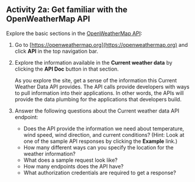 ## <i class="fa fa-user-circle"></i> Activity 2a: Get familiar with the OpenWeatherMap API

Explore the basic sections in the [OpenWeatherMap API](https://openweathermap.org/api/):

1.  Go to [https://openweathermap.org](https://openweathermap.org) and click **API** in the top navigation bar.
2.  Explore the information available in the **Current weather data** by clicking the **API Doc** button in that section.

    As you explore the site, get a sense of the information this Current Weather Data API provides. The API calls provide developers with ways to pull information into their applications. In other words, the APIs will provide the data plumbing for the applications that developers build.

3.  Answer the following questions about the Current weather data API endpoint:

    * Does the API provide the information we need about temperature, wind speed, wind direction, and current conditions? (Hint: Look at one of the sample API responses by clicking the **Example** link.)
    * How many different ways can you specify the location for the weather information?
    * What does a sample request look like?
    * How many endpoints does the API have?
    * What authorization credentials are required to get a response?
